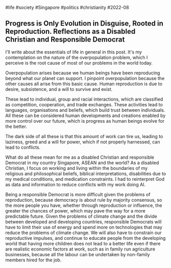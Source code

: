 #life
#society
#Singapore
#politics
#christianity
#2022-08

## Progress is Only Evolution in Disguise, Rooted in Reproduction. Reflections as a Disabled Christian and Responsible Democrat

I'll write about the essentials of life in general in this post.  It's my contemplation on the nature of the overpopulation problem, which I perceive is the root cause of most of our problems in the world today.

Overpopulation arises because we human beings have been reproducing beyond what our planet can support.  I pinpoint overpopulation because the other causes all arise from this basic cause.  Human reproduction is due to desire, subsistence, and a will to survive and exist.

These lead to individual, group and racial interactions, which are classified as competition, cooperation, and trade exchanges.  These activities lead to languages, organisations and beliefs, which build trust between individuals.  All these can be considered human developments and creations enabled by more control over our future, which is progress as human beings evolve for the better.

The dark side of all these is that this amount of work can tire us, leading to laziness, greed and a will for power, which if not properly harnessed, can lead to conflicts.

What do all these mean for me as a disabled Christian and responsible Democrat in my country Singapore, ASEAN and the world?  As a disabled Christian, I focus on working and living within the boundaries of my religious and philosophical beliefs, biblical interpretations, disabilities due to my medical conditions, and medication constraints.  I had to reinterpret God as data and information to reduce conflicts with my work doing AI.

Being a responsible Democrat is more difficult given the problems of reproduction, because democracy is about rule by majority consensus, so the more people you have, whether through reproduction or influence, the greater the chances of power, which may pave the way for a more predictable future.  Given the problems of climate change and the divide between developed and developing countries, responsible Democrats will have to limit their use of energy and spend more on technologies that may reduce the problems of climate change.  We will also have to constrain our reproductive impulses, and continue to educate people from the developing world that having more children does not lead to a better life even if there are realistic economic factors at work, such as in family run agriculture businesses, because all the labour can be undertaken by non-family members hired for the job.

